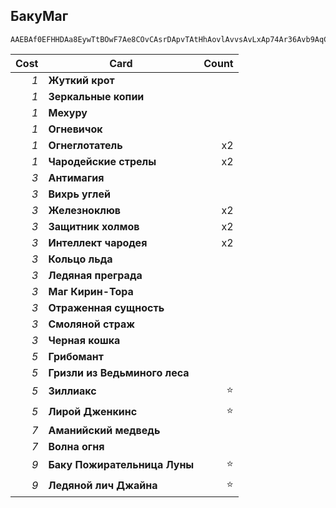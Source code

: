 ## БакуМаг

```
AAEBAf0EFHHDAa8EywTtBOwF7Ae8COvCAsrDApvTAtHhAovlAvvsAvLxAp74Ar36Avb9AqCAA9iMAwWiAqsEtASbwgLNiQMA
```

| Cost | Card | Count |
| -------: | ---- | ----: |
| _1_ | **Жуткий крот** | |
| _1_ | **Зеркальные копии** | |
| _1_ | **Мехуру** | |
| _1_ | **Огневичок** | |
| _1_ | **Огнеглотатель** | x2 |
| _1_ | **Чародейские стрелы** | x2 |
| _3_ | **Антимагия** | |
| _3_ | **Вихрь углей** | |
| _3_ | **Железноклюв** | x2 |
| _3_ | **Защитник холмов** | x2 |
| _3_ | **Интеллект чародея** | x2 |
| _3_ | **Кольцо льда** | |
| _3_ | **Ледяная преграда** | |
| _3_ | **Маг Кирин-Тора** | |
| _3_ | **Отраженная сущность** | |
| _3_ | **Смоляной страж** | |
| _3_ | **Черная кошка** | |
| _5_ | **Грибомант** | |
| _5_ | **Гризли из Ведьминого леса** | |
| _5_ | **Зиллиакс** | ⭐ |
| _5_ | **Лирой Дженкинс** | ⭐ |
| _7_ | **Аманийский медведь** | |
| _7_ | **Волна огня** | |
| _9_ | **Баку Пожирательница Луны** | ⭐ |
| _9_ | **Ледяной лич Джайна** | ⭐ |
